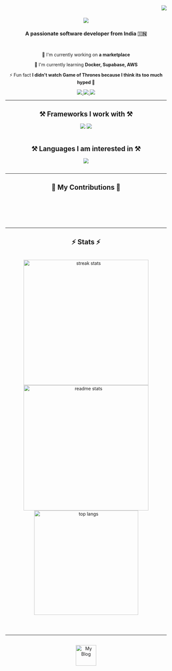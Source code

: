 <img align="right" src="https://visitor-badge.laobi.icu/badge?page_id=dev-bishal.dev-bishal" />

<h1 align="center">
    <img src="https://readme-typing-svg.herokuapp.com/?font=Righteous&size=35&center=true&vCenter=true&width=500&height=70&duration=4000&lines=Hi+There!+👋;+I'm+Bishal+Biswas!;" />
</h1>

<h3 align="center">A passionate software developer from India 🇮🇳</h3>

<br/>

<div align="center">
 
🔭 I'm currently working on **a marketplace**

🌱 I'm currently learning **Docker, Supabase, AWS**

⚡ Fun fact **I didn't watch Game of Thrones because I think its too much hyped 🥱**

 </div>
 
<div align="center"> 
  <a href="mailto:bishal.biswas.4796@gmail.com">
    <img src="https://img.shields.io/badge/Gmail-333333?style=for-the-badge&logo=gmail&logoColor=red" />
  </a>
  <a href="https://www.linkedin.com/in/iambishal-biswas/" target="_blank">
    <img src="https://img.shields.io/badge/LinkedIn-0077B5?style=for-the-badge&logo=linkedin&logoColor=white" target="_blank" />
  </a>
  <a href="https://dev-bishal.vercel.app/" target="_blank">
     <img src="https://img.shields.io/badge/Portfolio-FF5722?style=for-the-badge&logo=todoist&logoColor=white" target="_blank" /> <!-- sqlite, safari, google-chrome are other good icon options -->
  </a>
</div>

 <hr/>

<h2 align="center">⚒️ Frameworks I work with ⚒️</h2>
<div align="center">
    <img src="https://skillicons.dev/icons?i=astro,bootstrap,html,css,js,github,tailwind,vscode" />
    <img src="https://skillicons.dev/icons?i=mongodb,express,nodejs,angular,react,nextjs,alpinejs,firebase,ts" />
</div>

<br/>
<h2 align="center">⚒️ Languages I am interested in ⚒️</h2>
<div align="center">
    <img src="https://skillicons.dev/icons?i=cs,dotnet,selenium,docker,flutter,php,py" />
</div>
<br/>

<hr/>

<div align="center">
  <h2>🐍 My Contributions 🐍</h2>
  <br>

  <br/><br/><br/>
</div>

<hr/>

<h2 align="center">⚡ Stats ⚡</h2>
<br>
<div align=center>
  <img width=390 src="https://streak-stats.demolab.com/?user=dev-bishal&theme=react&border_radius=10" alt="streak stats"/>
  <img width=390 src="https://dev-bishal-stats.vercel.app/api?username=dev-bishal&count_private=true&show_icons=true&theme=react&rank_icon=github&border_radius=10" alt="readme stats" />
  <br/>
  <img width=325 align="center" src="https://dev-bishal-stats.vercel.app/api/top-langs/?username=dev-bishal&langs_count=8&layout=compact&theme=react&border_radius=10&size_weight=0.5&count_weight=0.5&exclude_repo=github-readme-stats" alt="top langs" />
</div>

<br/><br/>

<hr/>

<br/>

<div align="center">
<a href='https://dev-bishal.vercel.app/' target='_blank'><img height='64' style='border:0px;height:64px;' src='https://dev-bishal.vercel.app/assets/images/logo.png' border='0' alt='My Blog' /></a>
</div>

<br/>

